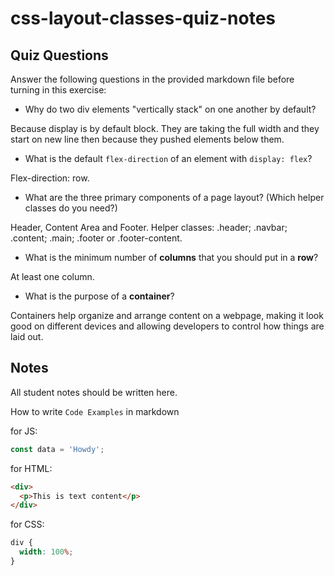 # css-layout-classes-quiz-notes

## Quiz Questions

Answer the following questions in the provided markdown file before turning in this exercise:

- Why do two div elements "vertically stack" on one another by default?

Because display is by default block. They are taking the full width and they start on new line then because they pushed elements below them.

- What is the default `flex-direction` of an element with `display: flex`?

Flex-direction: row.

- What are the three primary components of a page layout? (Which helper classes do you need?)

Header, Content Area and Footer.
Helper classes: .header; .navbar; .content; .main; .footer or .footer-content.

- What is the minimum number of **columns** that you should put in a **row**?

At least one column.

- What is the purpose of a **container**?

Containers help organize and arrange content on a webpage, making it look good on different devices and allowing developers to control how things are laid out.

## Notes

All student notes should be written here.

How to write `Code Examples` in markdown

for JS:

```javascript
const data = 'Howdy';
```

for HTML:

```html
<div>
  <p>This is text content</p>
</div>
```

for CSS:

```css
div {
  width: 100%;
}
```
